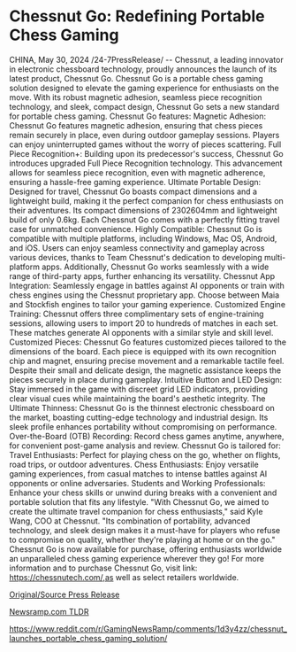 # Chessnut Go: Redefining Portable Chess Gaming

CHINA, May 30, 2024 /24-7PressRelease/ -- Chessnut, a leading innovator in electronic chessboard technology, proudly announces the launch of its latest product, Chessnut Go. Chessnut Go is a portable chess gaming solution designed to elevate the gaming experience for enthusiasts on the move. With its robust magnetic adhesion, seamless piece recognition technology, and sleek, compact design, Chessnut Go sets a new standard for portable chess gaming.  Chessnut Go features:  Magnetic Adhesion: Chessnut Go features magnetic adhesion, ensuring that chess pieces remain securely in place, even during outdoor gameplay sessions. Players can enjoy uninterrupted games without the worry of pieces scattering.  Full Piece Recognition+: Building upon its predecessor's success, Chessnut Go introduces upgraded Full Piece Recognition technology. This advancement allows for seamless piece recognition, even with magnetic adherence, ensuring a hassle-free gaming experience.  Ultimate Portable Design: Designed for travel, Chessnut Go boasts compact dimensions and a lightweight build, making it the perfect companion for chess enthusiasts on their adventures. Its compact dimensions of 2302604mm and lightweight build of only 0.6kg. Each Chessnut Go comes with a perfectly fitting travel case for unmatched convenience.  Highly Compatible: Chessnut Go is compatible with multiple platforms, including Windows, Mac OS, Android, and iOS. Users can enjoy seamless connectivity and gameplay across various devices, thanks to Team Chessnut's dedication to developing multi-platform apps. Additionally, Chessnut Go works seamlessly with a wide range of third-party apps, further enhancing its versatility.  Chessnut App Integration: Seamlessly engage in battles against AI opponents or train with chess engines using the Chessnut proprietary app. Choose between Maia and Stockfish engines to tailor your gaming experience.  Customized Engine Training: Chessnut offers three complimentary sets of engine-training sessions, allowing users to import 20 to hundreds of matches in each set. These matches generate AI opponents with a similar style and skill level.   Customized Pieces: Chessnut Go features customized pieces tailored to the dimensions of the board. Each piece is equipped with its own recognition chip and magnet, ensuring precise movement and a remarkable tactile feel. Despite their small and delicate design, the magnetic assistance keeps the pieces securely in place during gameplay.  Intuitive Button and LED Design: Stay immersed in the game with discreet grid LED indicators, providing clear visual cues while maintaining the board's aesthetic integrity.  The Ultimate Thinness: Chessnut Go is the thinnest electronic chessboard on the market, boasting cutting-edge technology and industrial design. Its sleek profile enhances portability without compromising on performance.  Over-the-Board (OTB) Recording: Record chess games anytime, anywhere, for convenient post-game analysis and review.  Chessnut Go is tailored for:  Travel Enthusiasts: Perfect for playing chess on the go, whether on flights, road trips, or outdoor adventures.  Chess Enthusiasts: Enjoy versatile gaming experiences, from casual matches to intense battles against AI opponents or online adversaries.  Students and Working Professionals: Enhance your chess skills or unwind during breaks with a convenient and portable solution that fits any lifestyle.  "With Chessnut Go, we aimed to create the ultimate travel companion for chess enthusiasts," said Kyle Wang, COO at Chessnut. "Its combination of portability, advanced technology, and sleek design makes it a must-have for players who refuse to compromise on quality, whether they're playing at home or on the go."  Chessnut Go is now available for purchase, offering enthusiasts worldwide an unparalleled chess gaming experience wherever they go!  For more information and to purchase Chessnut Go, visit link: https://chessnutech.com/,as well as select retailers worldwide. 

[Original/Source Press Release](https://www.24-7pressrelease.com/press-release/511247/chessnut-go-redefining-portable-chess-gaming)
                    

[Newsramp.com TLDR](None) 

https://www.reddit.com/r/GamingNewsRamp/comments/1d3y4zz/chessnut_launches_portable_chess_gaming_solution/